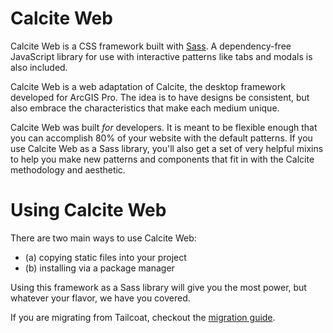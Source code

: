 <h1 class="leader-0" id="get-started">Calcite Web</h1>

Calcite Web is a CSS framework built with [Sass](http://sass-lang.com/). A dependency-free JavaScript library for use with interactive patterns like tabs and modals is also included.

Calcite Web is a web adaptation of Calcite, the desktop framework developed for ArcGIS Pro. The idea is to have designs be consistent, but also embrace the characteristics that make each medium unique.

Calcite Web was built *for* developers. It is meant to be flexible enough that you can accomplish 80% of your website with the default patterns. If you use Calcite Web as a Sass library, you'll also get a set of very helpful mixins to help you make new patterns and components that fit in with the Calcite methodology and aesthetic.

# Using Calcite Web

There are two main ways to use Calcite Web:

- (a) copying static files into your project
- (b) installing via a package manager

Using this framework as a Sass library will give you the most power, but whatever your flavor, we have you covered.

If you are migrating from Tailcoat, checkout the [migration guide]({{relativePath}}migration-guide/).
